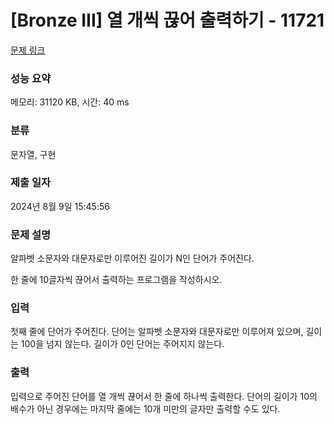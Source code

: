 # [Bronze III] 열 개씩 끊어 출력하기 - 11721 

[문제 링크](https://www.acmicpc.net/problem/11721) 

### 성능 요약

메모리: 31120 KB, 시간: 40 ms

### 분류

문자열, 구현

### 제출 일자

2024년 8월 9일 15:45:56

### 문제 설명

<p>알파벳 소문자와 대문자로만 이루어진 길이가 N인 단어가 주어진다.</p>

<p>한 줄에 10글자씩 끊어서 출력하는 프로그램을 작성하시오.</p>

### 입력 

 <p>첫째 줄에 단어가 주어진다. 단어는 알파벳 소문자와 대문자로만 이루어져 있으며, 길이는 100을 넘지 않는다. 길이가 0인 단어는 주어지지 않는다.</p>

### 출력 

 <p>입력으로 주어진 단어를 열 개씩 끊어서 한 줄에 하나씩 출력한다. 단어의 길이가 10의 배수가 아닌 경우에는 마지막 줄에는 10개 미만의 글자만 출력할 수도 있다.</p>

